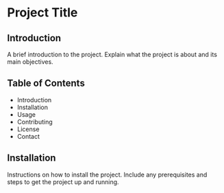 # Project Title

## Introduction
A brief introduction to the project. Explain what the project is about and its main objectives.

## Table of Contents
- Introduction
- Installation
- Usage
- Contributing
- License
- Contact

## Installation
Instructions on how to install the project. Include any prerequisites and steps to get the project up and running.
